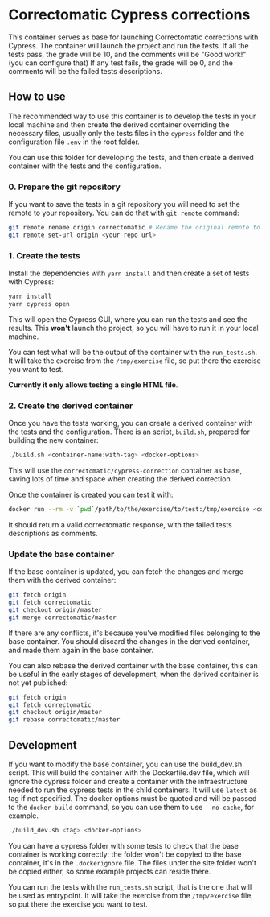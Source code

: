 # Correctomatic Cypress corrections

This container serves as base for launching Correctomatic corrections with Cypress. The container will launch the project
and run the tests. If all the tests pass, the grade will be 10, and the comments will be "Good work!" (you can configure that)
If any test fails, the grade will be 0, and the comments will be the failed tests descriptions.

## How to use

The recommended way to use this container is to develop the tests in your local machine and then create the derived
container overriding the necessary files, usually only the tests files in the `cypress` folder and the configuration file
`.env` in the root folder.

You can use this folder for developing the tests, and then create a derived container with the tests and the configuration.

### 0. Prepare the git repository

If you want to save the tests in a git repository you will need to set the remote to your repository. You can do that
with `git remote` command:

```bash
git remote rename origin correctomatic # Rename the original remote to correctomatic, in case you need to push something
git remote set-url origin <your repo url>
```

### 1. Create the tests

Install the dependencies with `yarn install` and then create a set of tests with Cypress:
```bash
yarn install
yarn cypress open
```

This will open the Cypress GUI, where you can run the tests and see the results. This **won't** launch the project, so
you will have to run it in your local machine.

You can test what will be the output of the container with the `run_tests.sh`. It will take the exercise from the
`/tmp/exercise` file, so put there the exercise you want to test.

**Currently it only allows testing a single HTML file**.

### 2. Create the derived container

Once you have the tests working, you can create a derived container with the tests and the configuration.
There is an script, `build.sh`, prepared for building the new container:

```bash
./build.sh <container-name:with-tag> <docker-options>
```

This will use the `correctomatic/cypress-correction` container as base, saving lots of time and space when creating the
derived correction.

Once the container is created you can test it with:
```bash
docker run --rm -v `pwd`/path/to/the/exercise/to/test:/tmp/exercise <container-name>
```

It should return a valid correctomatic response, with the failed tests descriptions as comments.

### Update the base container

If the base container is updated, you can fetch the changes and merge them with the derived container:
```bash
git fetch origin
git fetch correctomatic
git checkout origin/master
git merge correctomatic/master
```
If there are any conflicts, it's because you've modified files belonging to the base container. You  should discard the
changes in the derived container, and made them again in the base container.

You can also rebase the derived container with the base container, this can be useful in the early stages of development, when the derived container is not yet published:
```bash
git fetch origin
git fetch correctomatic
git checkout origin/master
git rebase correctomatic/master
```

## Development

If you want to modify the base container, you can use the build_dev.sh script. This will build the container with the
Dockerfile.dev file, which will ignore the cypress folder and create a container with the infraestructure needed to
run the cypress tests in the child containers. It will use `latest` as tag if not specified. The docker options must be
quoted and will be passed to the `docker build` command, so you can use them to use `--no-cache`, for example.

```bash
./build_dev.sh <tag> <docker-options>
```

You can have a cypress folder with some tests to check that the base container is working correctly: the folder won't be
copyied to the base container, it's in the `.dockerignore` file. The files under the site folder won't be copied either, so
some example projects can reside there.

You can run the tests with the `run_tests.sh` script, that is the one that will be used as entrypoint. It will take the
exercise from the `/tmp/exercise` file, so put there the exercise you want to test.
